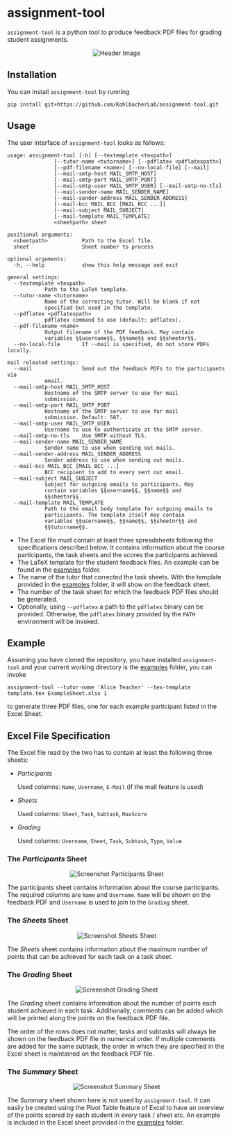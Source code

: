 # assignment-tool
`assignment-tool` is a python tool to produce feedback PDF files for grading
student assignments.

<p align="center">
<img src="img/header.png?raw=true" alt="Header Image"/>
</p>

## Installation

You can install `assignment-tool` by running

    pip install git+https://github.com/KohlbacherLab/assignment-tool.git

## Usage

The user interface of `assignment-tool` looks as follows:

	usage: assignment-tool [-h] [--textemplate <texpath>]
			       [--tutor-name <tutorname>] [--pdflatex <pdflatexpath>]
			       [--pdf-filename <name>] [--no-local-file] [--mail]
			       [--mail-smtp-host MAIL_SMTP_HOST]
			       [--mail-smtp-port MAIL_SMTP_PORT]
			       [--mail-smtp-user MAIL_SMTP_USER] [--mail-smtp-no-tls]
			       [--mail-sender-name MAIL_SENDER_NAME]
			       [--mail-sender-address MAIL_SENDER_ADDRESS]
			       [--mail-bcc MAIL_BCC [MAIL_BCC ...]]
			       [--mail-subject MAIL_SUBJECT]
			       [--mail-template MAIL_TEMPLATE]
			       <sheetpath> sheet

	positional arguments:
	  <sheetpath>           Path to the Excel file.
	  sheet                 Sheet number to process

	optional arguments:
	  -h, --help            show this help message and exit

	general settings:
	  --textemplate <texpath>
				Path to the LaTeX template.
	  --tutor-name <tutorname>
				Name of the correcting tutor. Will be blank if not
				specified but used in the template.
	  --pdflatex <pdflatexpath>
				pdflatex command to use (default: pdflatex).
	  --pdf-filename <name>
				Output filename of the PDF feedback. May contain
				variables §§username§§, §§name§§ and §§sheetnr§§.
	  --no-local-file       If --mail is specified, do not store PDFs locally.

	mail releated settings:
	  --mail                Send out the feedback PDFs to the participants via
				email.
	  --mail-smtp-host MAIL_SMTP_HOST
				Hostname of the SMTP server to use for mail
				submission.
	  --mail-smtp-port MAIL_SMTP_PORT
				Hostname of the SMTP server to use for mail
				submission. Default: 587.
	  --mail-smtp-user MAIL_SMTP_USER
				Username to use to authenticate at the SMTP server.
	  --mail-smtp-no-tls    Use SMTP without TLS.
	  --mail-sender-name MAIL_SENDER_NAME
				Sender name to use when sending out mails.
	  --mail-sender-address MAIL_SENDER_ADDRESS
				Sender address to use when sending out mails.
	  --mail-bcc MAIL_BCC [MAIL_BCC ...]
				BCC recipient to add to every sent out email.
	  --mail-subject MAIL_SUBJECT
				Subject for outgoing emails to participants. May
				contain variables §§username§§, §§name§§ and
				§§sheetnr§§.
	  --mail-template MAIL_TEMPLATE
				Path to the email body template for outgoing emails to
				participants. The template itself may contain
				variables §§username§§, §§name§§, §§sheetnr§§ and
				§§tutorname§§.

 * The Excel file must contain at least three spreadsheets following the
   specifications described below. It contains information about the course
   participants, the task sheets and the scores the participants achieved.
 * The LaTeX template for the student feedback files. An example can be found
   in the [examples](/examples) folder.
 * The name of the tutor that corrected the task sheets. With the template
   provided in the [examples](/examples) folder, it will show on the feedback
   sheet.
 * The number of the task sheet for which the feedback PDF files should be generated.
 * Optionally, using `--pdflatex` a path to the `pdflatex` binary can be
   provided. Otherwise, the `pdflatex` binary provided by the `PATH` environment will
   be invoked.

## Example

Assuming you have cloned the repository, you have installed `assignment-tool` and your current working directory is the [examples](/examples) folder, you can invoke

    assignment-tool --tutor-name 'Alice Teacher' --tex-template template.tex ExampleSheet.xlsx 1

to generate three PDF files, one for each example participant listed in the Excel Sheet.

## Excel File Specification

The Excel file read by the two has to contain at least the following three sheets:

 * *Participants*

   Used columns: `Name`, `Username`, `E-Mail` (if the mail feature is used)

 * *Sheets*

   Used columns: `Sheet`, `Task`, `Subtask`, `MaxScore`

 * *Grading*

   Used columns: `Username`, `Sheet`, `Task`, `Subtask`, `Type`, `Value`

### The *Participants* Sheet

<p align="center">
  <img src="img/sheet_participants.png?raw=true" alt="Screenshot Participants Sheet"/>
</p>

The participants sheet contains information about the course participants. The
required columns are `Name` and `Username`. `Name` will be shown on the
feedback PDF and `Username` is used to join to the `Grading` sheet.

### The *Sheets* Sheet

<p align="center">
  <img src="img/sheet_sheets.png?raw=true" alt="Screenshot Sheets Sheet"/>
</p>

The *Sheets* sheet contains information about the maximum number of points that can be achieved for each task on a task sheet.

### The *Grading* Sheet

<p align="center">
  <img src="img/sheet_grading.png?raw=true" alt="Screenshot Grading Sheet"/>
</p>

The *Grading* sheet contains information about the number of points each
student achieved in each task. Additionally, comments can be added which will
be printed along the points on the feedback PDF file.

The order of the rows does not matter, tasks and subtasks will always be shown
on the feedback PDF file in numerical order. If multiple comments are added for
the same subtask, the order in which they are specified in the Excel sheet is
maintained on the feedback PDF file.

### The *Summary* Sheet

<p align="center">
  <img src="img/sheet_summary.png?raw=true" alt="Screenshot Summary Sheet"/>
</p>

The *Summary* sheet shown here is not used by `assignment-tool`. It can easily
be created using the Pivot Table feature of Excel to have an overview of the
points scored by each student in every task / sheet etc. An example is included
in the Excel sheet provided in the [examples](/examples) folder.
